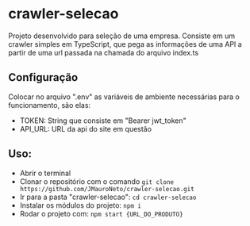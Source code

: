 # crawler-selecao  

Projeto desenvolvido para seleção de uma empresa. Consiste em um crawler simples em TypeScript, que pega as informações de uma API a partir de uma url passada na chamada do arquivo index.ts

## Configuração
Colocar no arquivo ".env" as variáveis de ambiente necessárias para o funcionamento, são elas:
- TOKEN: String que consiste em "Bearer jwt_token"
- API_URL: URL da api do site em questão

## Uso:
- Abrir o terminal
- Clonar o repositório com o comando `git clone https://github.com/JMauroNeto/crawler-selecao.git`
- Ir para a pasta "crawler-selecao": `cd crawler-selecao`
- Instalar os módulos do projeto: `npm i`
- Rodar o projeto com: `npm start {URL_DO_PRODUTO}`
